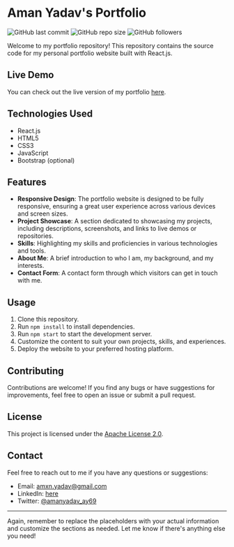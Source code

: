 # Aman Yadav's Portfolio

![GitHub last commit](https://img.shields.io/github/last-commit/Aman-Yadav-1/portfolio-aman)
![GitHub repo size](https://img.shields.io/github/repo-size/Aman-Yadav-1/portfolio-aman)
![GitHub followers](https://img.shields.io/github/followers/Aman-Yadav-1?style=social)

Welcome to my portfolio repository! This repository contains the source code for my personal portfolio website built with React.js.

## Live Demo

You can check out the live version of my portfolio [here](https://your-portfolio-url.com).

## Technologies Used

- React.js
- HTML5
- CSS3
- JavaScript
- Bootstrap (optional)

## Features

- **Responsive Design**: The portfolio website is designed to be fully responsive, ensuring a great user experience across various devices and screen sizes.
- **Project Showcase**: A section dedicated to showcasing my projects, including descriptions, screenshots, and links to live demos or repositories.
- **Skills**: Highlighting my skills and proficiencies in various technologies and tools.
- **About Me**: A brief introduction to who I am, my background, and my interests.
- **Contact Form**: A contact form through which visitors can get in touch with me.

## Usage

1. Clone this repository.
2. Run `npm install` to install dependencies.
3. Run `npm start` to start the development server.
4. Customize the content to suit your own projects, skills, and experiences.
5. Deploy the website to your preferred hosting platform.

## Contributing

Contributions are welcome! If you find any bugs or have suggestions for improvements, feel free to open an issue or submit a pull request.

## License

This project is licensed under the [Apache License 2.0](LICENSE).

## Contact

Feel free to reach out to me if you have any questions or suggestions:

- Email: amxn.yadav@gmail.com
- LinkedIn: [here](https://www.linkedin.com/in/aman-yadav-ay/)
- Twitter: [@amanyadav_ay69](https://x.com/amanyadav_ay69)

---

Again, remember to replace the placeholders with your actual information and customize the sections as needed. Let me know if there's anything else you need!
